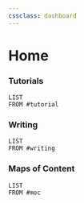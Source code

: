 ```yaml
---
cssclass: dashboard
---
```

# Home

### Tutorials
```dataview
LIST
FROM #tutorial
```
### Writing
```dataview
LIST
FROM #writing
```
### Maps of Content
```dataview
LIST
FROM #moc
```
